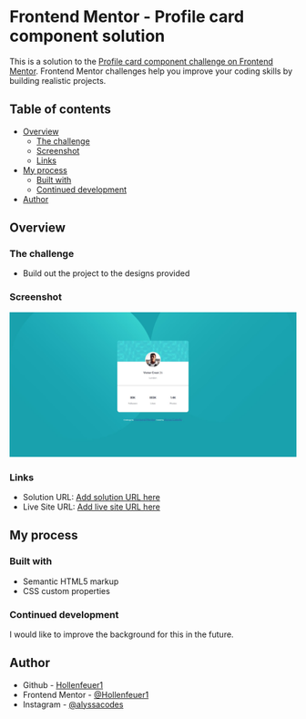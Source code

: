 # Frontend Mentor - Profile card component solution

This is a solution to the [Profile card component challenge on Frontend Mentor](https://www.frontendmentor.io/challenges/profile-card-component-cfArpWshJ). Frontend Mentor challenges help you improve your coding skills by building realistic projects. 

## Table of contents

- [Overview](#overview)
  - [The challenge](#the-challenge)
  - [Screenshot](#screenshot)
  - [Links](#links)
- [My process](#my-process)
  - [Built with](#built-with)
  - [Continued development](#continued-development)
- [Author](#author)


## Overview

### The challenge

- Build out the project to the designs provided

### Screenshot

![](https://github.com/Hollenfeuer1/Profile-Card-Component-Frontend-Mentor/blob/main/images/Screenshot.jpeg?raw=true)

### Links

- Solution URL: [Add solution URL here](https://your-solution-url.com)
- Live Site URL: [Add live site URL here](https://your-live-site-url.com)

## My process

### Built with

- Semantic HTML5 markup
- CSS custom properties

### Continued development

I would like to improve the background for this in the future.


## Author

- Github - [Hollenfeuer1](https://github.com/Hollenfeuer1/)
- Frontend Mentor - [@Hollenfeuer1](https://www.frontendmentor.io/profile/Hollenfeuer1)
- Instagram - [@alyssacodes](https://www.instagram.com/alyssacodes)
